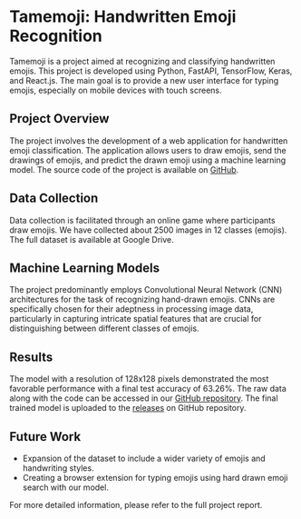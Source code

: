 # Tamemoji: Handwritten Emoji Recognition

Tamemoji is a project aimed at recognizing and classifying handwritten emojis. This project is developed using Python, FastAPI, TensorFlow, Keras, and React.js. The main goal is to provide a new user interface for typing emojis, especially on mobile devices with touch screens.

## Project Overview

The project involves the development of a web application for handwritten emoji classification. The application allows users to draw emojis, send the drawings of emojis, and predict the drawn emoji using a machine learning model. The source code of the project is available on [GitHub](https://github.com/tshipenchko/tamemoji/).

## Data Collection

Data collection is facilitated through an online game where participants draw emojis. We have collected about 2500 images in 12 classes (emojis). The full dataset is available at Google Drive.

## Machine Learning Models

The project predominantly employs Convolutional Neural Network (CNN) architectures for the task of recognizing hand-drawn emojis. CNNs are specifically chosen for their adeptness in processing image data, particularly in capturing intricate spatial features that are crucial for distinguishing between different classes of emojis.

## Results

The model with a resolution of 128x128 pixels demonstrated the most favorable performance with a final test accuracy of 63.26%. The raw data along with the code can be accessed in our [GitHub repository](https://github.com/tshipenchko/tamemoji/blob/master/jupyter/resize_test.ipynb). The final trained model is uploaded to the [releases](https://github.com/tshipenchko/tamemoji/releases/tag/1.0.0) on GitHub repository.

## Future Work

- Expansion of the dataset to include a wider variety of emojis and handwriting styles.
- Creating a browser extension for typing emojis using hard drawn emoji search with our model.

For more detailed information, please refer to the full project report.

